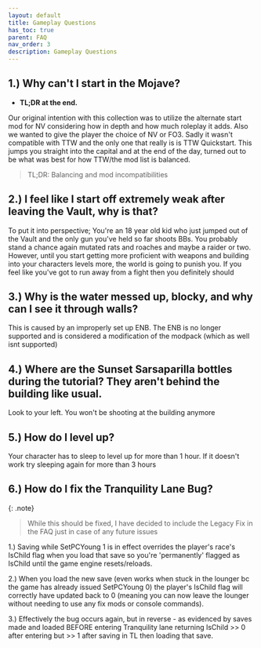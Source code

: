 ```yaml
---
layout: default
title: Gameplay Questions
has_toc: true
parent: FAQ
nav_order: 3
description: Gameplay Questions
---
```


## **1.) Why can't I start in the Mojave?**

- **TL;DR at the end.** 

Our original intention with this collection was to utilize the alternate start mod for NV considering how in depth and how much roleplay it adds. Also we wanted to give the player the choice of NV or FO3. Sadly it wasn't compatible with TTW and the only one that really is is TTW Quickstart. This jumps you straight into the capital and at the end of the day, turned out to be what was best for how TTW/the mod list is balanced.

> TL;DR: Balancing and mod incompatibilities

## **2.) I feel like I start off extremely weak after leaving the Vault, why is that?**

To put it into perspective; You're an 18 year old kid who just jumped out of the Vault and the only gun you've held so far shoots BBs. You probably stand a chance again mutated rats and roaches and maybe a raider or two. However, until you start getting more proficient with weapons and building into your characters levels more, the world is going to punish you. If you feel like you've got to run away from a fight then you definitely should

## **3.) Why is the water messed up, blocky, and why can I see it through walls?**

This is caused by an improperly set up ENB. The ENB is no longer supported and is considered a modification of the modpack (which as well isnt supported)

## **4.) Where are the Sunset Sarsaparilla bottles during the tutorial? They aren't behind the building like usual.**

Look to your left. You won't be shooting at the building anymore

## **5.) How do I level up?**

Your character has to sleep to level up for more than 1 hour. If it doesn't work try sleeping again for more than 3 hours

## **6.) How do I fix the Tranquility Lane Bug?**

{: .note} 
> While this should be fixed, I have decided to include the Legacy Fix in the FAQ just in case of any future issues

1.) Saving while SetPCYoung 1 is in effect overrides the player's race's IsChild flag when you load that save so you're 'permanently' flagged as IsChild until the game engine resets/reloads.

2.) When you load the new save (even works when stuck in the lounger bc the game has already issued SetPCYoung 0) the player's IsChild flag will correctly have updated back to 0 (meaning you can now leave the lounger without needing to use any fix mods or console commands). 

3.) Effectively the bug occurs again, but in reverse - as evidenced by saves made and loaded BEFORE entering Tranquility lane returning IsChild >> 0 after entering but >> 1 after saving in TL then loading that save.

